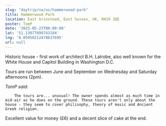 ```yaml
---
slug: "daytrip/na/us/hammerwood-park"
title: Hammerwood Park
location: East Grinstead, East Sussex, UK, RH19 3QE
poster: TomP
date: '2025-05-23T00:00:00'
lat: '51.13077099743184'
lng: '0.05950212478637695'
url: null
---
```


Historic house - first work of architect B.H. Latrobe, also well known for the White House and Capitol Building in Washington D.C.

Tours are run between June and September on Wednesday and Saturday afternoons (2pm).

<em>TomP said:</em>

        The tours are... unusual! The owner spends almost as much time in mid-air as he does on the ground. These tours aren't only about the house - they seem to cover philisophy, theory of music and Ancient Greek religion.

Excellent value for money (£6) and a decent slice of cake at the end.
